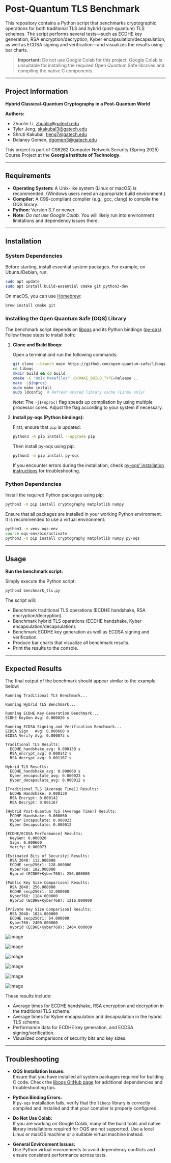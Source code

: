 # Post-Quantum TLS Benchmark

This repository contains a Python script that benchmarks cryptographic operations for both traditional TLS and hybrid (post-quantum) TLS schemes. The script performs several tests—such as ECDHE key generation, RSA encryption/decryption, Kyber encapsulation/decapsulation, as well as ECDSA signing and verification—and visualizes the results using bar charts.

> **Important:** Do not use Google Colab for this project. Google Colab is unsuitable for installing the required Open Quantum Safe libraries and compiling the native C components.

---

## Project Information

**Hybrid Classical-Quantum Cryptography in a Post-Quantum World**  

**Authors:**  
- Zhuolin Li, zhuolin@gatech.edu
- Tyler Jeng, skakubal3@gatech.edu
- Shruti Kakubal, tjeng7@gatech.edu
- Delaney Gomen, dgomen3@gatech.edu

This project is part of CS6262 Computer Network Security (Spring 2025) Course Project at the **Georgia Institute of Technology**.

---

## Requirements

- **Operating System:** A Unix-like system (Linux or macOS) is recommended. (Windows users need an appropriate build environment.)
- **Compiler:** A C99-compliant compiler (e.g., gcc, clang) to compile the OQS library.
- **Python:** Version 3.7 or newer.
- **Note:** *Do not use Google Colab.* You will likely run into environment limitations and dependency issues there.

---

## Installation

### System Dependencies

Before starting, install essential system packages. For example, on Ubuntu/Debian, run:

```bash
sudo apt update
sudo apt install build-essential cmake git python3-dev
```

On macOS, you can use [Homebrew](https://brew.sh):

```bash
brew install cmake git
```

### Installing the Open Quantum Safe (OQS) Library

The benchmark script depends on [liboqs](https://github.com/open-quantum-safe/liboqs) and its Python bindings ([py-oqs](https://github.com/open-quantum-safe/py-oqs)). Follow these steps to install both:

1. **Clone and Build liboqs:**

   Open a terminal and run the following commands:

   ```bash
   git clone --branch main https://github.com/open-quantum-safe/liboqs.git
   cd liboqs
   mkdir build && cd build
   cmake -G "Unix Makefiles" -DCMAKE_BUILD_TYPE=Release ..
   make -j$(nproc)
   sudo make install
   sudo ldconfig  # Refresh shared library cache (Linux only)
   ```

   *Note:* The `-j$(nproc)` flag speeds up compilation by using multiple processor cores. Adjust the flag according to your system if necessary.

2. **Install py-oqs (Python bindings):**

   First, ensure that `pip` is updated:

   ```bash
   python3 -m pip install --upgrade pip
   ```

   Then install py-oqs using pip:

   ```bash
   python3 -m pip install py-oqs
   ```

   If you encounter errors during the installation, check [py-oqs’ installation instructions](https://github.com/open-quantum-safe/py-oqs) for troubleshooting.

### Python Dependencies

Install the required Python packages using pip:

```bash
python3 -m pip install cryptography matplotlib numpy
```

Ensure that all packages are installed in your working Python environment. It is recommended to use a virtual environment:

```bash
python3 -m venv oqs-env
source oqs-env/bin/activate
python3 -m pip install cryptography matplotlib numpy py-oqs
```

---

## Usage

**Run the benchmark script:**

   Simply execute the Python script:

   ```bash
   python3 benchmark_tls.py
   ```

   The script will:
   
   - Benchmark traditional TLS operations (ECDHE handshake, RSA encryption/decryption).
   - Benchmark hybrid TLS operations (ECDHE handshake, Kyber encapsulation/decapsulation).
   - Benchmark ECDHE key generation as well as ECDSA signing and verification.
   - Produce bar charts that visualize all benchmark results.
   - Print the results to the console.

---

## Expected Results

The final output of the benchmark should appear similar to the example below:

```
Running Traditional TLS Benchmark...

Running Hybrid TLS Benchmark...

Running ECDHE Key Generation Benchmark...
ECDHE KeyGen Avg: 0.000020 s

Running ECDSA Signing and Verification Benchmark...
ECDSA Sign   Avg: 0.000660 s
ECDSA Verify Avg: 0.000073 s

Traditional TLS Results:
  ECDHE_handshake_avg: 0.000130 s
  RSA_encrypt_avg: 0.000142 s
  RSA_decrypt_avg: 0.001167 s

Hybrid TLS Results:
  ECDHE_handshake_avg: 0.000060 s
  Kyber_encapsulate_avg: 0.000023 s
  Kyber_decapsulate_avg: 0.000012 s

[Traditional TLS (Average Time)] Results:
  ECDHE Handshake: 0.000130
  RSA Encrypt: 0.000142
  RSA Decrypt: 0.001167

[Hybrid Post-Quantum TLS (Average Time)] Results:
  ECDHE Handshake: 0.000060
  Kyber Encapsulate: 0.000023
  Kyber Decapsulate: 0.000012

[ECDHE/ECDSA Performance] Results:
  KeyGen: 0.000020
  Sign: 0.000660
  Verify: 0.000073

[Estimated Bits of Security] Results:
  RSA 2048: 112.000000
  ECDHE secp256r1: 128.000000
  Kyber768: 192.000000
  Hybrid (ECDHE+Kyber768): 256.000000

[Public Key Size Comparison] Results:
  RSA 2048: 256.000000
  ECDHE secp256r1: 32.000000
  Kyber768: 1184.000000
  Hybrid (ECDHE+Kyber768): 1216.000000

[Private Key Size Comparison] Results:
  RSA 2048: 1024.000000
  ECDHE secp256r1: 64.000000
  Kyber768: 2400.000000
  Hybrid (ECDHE+Kyber768): 2464.000000
```

![image](https://github.com/user-attachments/assets/e2cfe1c5-8936-4b42-b8a0-8c3580e3057e)

![image](https://github.com/user-attachments/assets/96c24d6f-f639-4970-8164-d3ca50dbb61c)

![image](https://github.com/user-attachments/assets/72068aca-697d-4fff-b44c-74c54de9c237)

![image](https://github.com/user-attachments/assets/404f6fbd-9397-4f99-bedb-c190e23622e5)

![image](https://github.com/user-attachments/assets/727dd602-71d8-47ed-b71e-409c52fc0495)

![image](https://github.com/user-attachments/assets/c2117114-18a8-4f34-9b5d-cfa574e8e622)


These results include:
- Average times for ECDHE handshake, RSA encryption and decryption in the traditional TLS scheme.
- Average times for Kyber encapsulation and decapsulation in the hybrid TLS scheme.
- Performance data for ECDHE key generation, and ECDSA signing/verification.
- Visualized comparisons of security bits and key sizes.

---

## Troubleshooting

- **OQS Installation Issues:**  
  Ensure that you have installed all system packages required for building C code. Check the [liboqs GitHub page](https://github.com/open-quantum-safe/liboqs) for additional dependencies and troubleshooting tips.

- **Python Binding Errors:**  
  If `py-oqs` installation fails, verify that the `liboqs` library is correctly compiled and installed and that your compiler is properly configured.

- **Do Not Use Colab:**  
  If you are working on Google Colab, many of the build tools and native library installations required for OQS are not supported. Use a local Linux or macOS machine or a suitable virtual machine instead.

- **General Environment Issues:**  
  Use Python virtual environments to avoid dependency conflicts and ensure consistent performance across tests.

